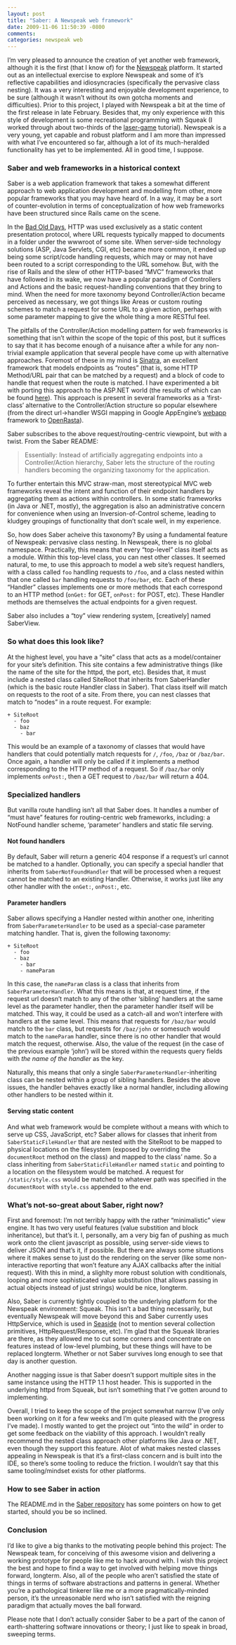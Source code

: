 ```yaml
---
layout: post
title: "Saber: A Newspeak web framework"
date: 2009-11-06 11:50:39 -0800
comments:
categories: newspeak web
---
```


I&rsquo;m very pleased to announce the creation of yet another web framework, although it is the first (that I know of) for the [Newspeak](http://newspeaklanguage.org) platform. It started out as an intellectual exercise to explore Newspeak and some of it&rsquo;s reflective capabilities and idiosyncracies (specifically the pervasive class nesting). It was a very interesting and enjoyable development experience, to be sure (although it wasn&rsquo;t without its own gotcha moments and difficulties). Prior to this project, I played with Newspeak a bit at the time of the first release in late February. Besides that, my only experience with this style of development is some recreational programming with Squeak (I worked through about two-thirds of the [laser-game](http://squeak.preeminent.org/tut2007/html/) tutorial). Newspeak is a very young, yet capable and robust platform and I am more than impressed with what I&rsquo;ve encountered so far, although a lot of its much-heralded functionality has yet to be implemented. All in good time, I suppose.

### Saber and web frameworks in a historical context

Saber is a web application framework that takes a somewhat different approach to web application development and modelling from other, more popular frameworks that you may have heard of. In a way, it may be a sort of counter-evolution in terms of conceptualization of how web frameworks have been structured since Rails came on the scene.

In the [Bad Old Days](http://en.wikipedia.org/wiki/Web_application#History), HTTP was used exclusively as a static content presentation protocol, where URL requests typically mapped to documents in a folder under the wwwroot of some site. When server-side technology solutions (ASP, Java Servlets, CGI, etc) became more common, it ended up being some script/code handling requests, which may or may not have been routed to a script corresponding to the URL somehow. But, with the rise of Rails and the slew of other HTTP-based &ldquo;MVC&rdquo; frameworks that have followed in its wake, we now have a popular paradigm of Controllers and Actions and the basic request-handling conventions that they bring to mind. When the need for more taxonomy beyond Controller/Action became perceived as necessary, we got things like Areas or custom routing schemes to match a request for some URL to a given action, perhaps with some parameter mapping to give the whole thing a more RESTful feel.

The pitfalls of the Controller/Action modelling pattern for web frameworks is something that isn&rsquo;t within the scope of the topic of this post, but it suffices to say that it has become enough of a nuisance after a while for any non-trivial example application that several people have come up with alternative approaches. Foremost of these in my mind is [Sinatra](http://www.sinatrarb.com), an excellent framework that models endpoints as &ldquo;routes&rdquo; (that is, some HTTP Method/URL pair that can be matched by a request) and a block of code to handle that request when the route is matched. I have experimented a bit with porting this approach to the ASP.NET world (the results of which can be found [here](http://github.com/olsonjeffery/mercury)). This approach is present in several frameworks as a &lsquo;first-class&rsquo; alternative to the Controller/Action structure so popular elsewhere (from the direct url->handler WSGI mapping in Google AppEngine&rsquo;s [webapp](http://code.google.com/appengine/docs/python/gettingstarted/usingwebapp.html) framework to [OpenRasta](http://trac.caffeine-it.com/openrasta)).

Saber subscribes to the above request/routing-centric viewpoint, but with a twist. From the Saber README:

> Essentially: Instead of artificially aggregating endpoints into a Controller/Action hierarchy, Saber lets the structure of the routing handlers becoming the organizing taxonomy for the application.

To further entertain this MVC straw-man, most stereotypical MVC web frameworks reveal the intent and function of their endpoint handlers by aggregating them as actions within controllers. In some static frameworks (in Java or .NET, mostly), the aggregation is also an administrative concern for convenience when using an Inversion-of-Control scheme, leading to kludgey groupings of functionality that don&rsquo;t scale well, in my experience.

So, how does Saber acheive this taxonomy? By using a fundamental feature of Newspeak: pervasive class nesting. In Newspeak, there is no global namespace. Practically, this means that every &ldquo;top-level&rdquo; class itself acts as a module. Within this top-level class, you can nest other classes. It seemed natural, to me, to use this approach to model a web site&rsquo;s request handlers, with a class called `foo` handling requests to `/foo`, and a class nested within that one called `bar` handling requests to `/foo/bar`, etc. Each of these &ldquo;Handler&rdquo; classes implements one or more methods that each correspond to an HTTP method (`onGet:` for GET, `onPost:` for POST, etc). These Handler methods are themselves the actual endpoints for a given request.

Saber also includes a &ldquo;toy&rdquo; view rendering system, [creatively] named SaberView.

### So what does this look like?

At the highest level, you have a &ldquo;site&rdquo; class that acts as a model/container for your site&rsquo;s definition. This site contains a few administrative things (like the name of the site for the httpd, the port, etc). Besides that, it must include a nested class called SiteRoot that inherits from SaberHandler (which is the basic route Handler class in Saber). That class itself will match on requests to the root of a site. From there, you can nest classes that match to &ldquo;nodes&rdquo; in a route request. For example:

    + SiteRoot
      - foo
      - baz
        - bar

This would be an example of a taxonomy of classes that would have handlers that could potentially match requests for `/`, `/foo`, `/baz` or `/baz/bar`. Once again, a handler will only be called if it implements a method corresponding to the HTTP method of a request. So if `/baz/bar` only implements `onPost:`, then a GET request to `/baz/bar` will return a 404.

### Specialized handlers

But vanilla route handling isn&rsquo;t all that Saber does. It handles a number of &ldquo;must have&rdquo; features for routing-centric web frameworks, including: a NotFound handler scheme, &lsquo;parameter&rsquo; handlers and static file serving.

#### Not found handlers

By default, Saber will return a generic 404 response if a request&rsquo;s url cannot be matched to a handler. Optionally, you can specify a special handler that inherits from `SaberNotFoundHandler` that will be processed when a request cannot be matched to an existing Handler. Otherwise, it works just like any other handler with the `onGet:`, `onPost:`, etc.

#### Parameter handlers

Saber allows specifying a Handler nested within another one, inheriting from `SaberParameterHandler` to be used as a special-case parameter matching handler. That is, given the following taxonomy:

    + SiteRoot
      - foo
      - baz
        - bar
        - nameParam

In this case, the `nameParam` class is a class that inherits from `SaberParameterHandler`. What this means is that, at request time, if the request url doesn&rsquo;t match to any of the other &lsquo;sibling&rsquo; handlers at the same level as the parameter handler, then the parameter handler itself will be matched. This way, it could be used as a catch-all and won&rsquo;t interfere with handlers at the same level. This means that requests for `/baz/bar` would match to the `bar` class, but requests for `/baz/john` or somesuch would match to the `nameParam` handler, since there is no other handler that would match the request, otherwise. Also, the value of the request (in the case of the previous example &lsquo;john&rsquo;) will be stored within the requests query fields with _the name of the handler_ as the key.

Naturally, this means that only a single `SaberParameterHandler`-inheriting class can be nested within a group of sibling handlers. Besides the above issues, the handler behaves exactly like a normal handler, including allowing other handlers to be nested within it.

#### Serving static content

And what web framework would be complete without a means with which to serve up CSS, JavaScript, etc? Saber allows for classes that inherit from `SaberStaticFileHandler` that are nested with the SiteRoot to be mapped to physical locations on the filesystem (exposed by overriding the `documentRoot` method on the class) and mapped to the class&#8217; name. So a class inheriting from `SaberStaticFileHandler` named `static` and pointing to a location on the filesystem would be matched. A request for `/static/style.css` would be matched to whatever path was specified in the `documentRoot` with `style.css` appended to the end.

### What&rsquo;s not-so-great about Saber, right now?

First and foremost: I&rsquo;m not terribly happy with the rather &ldquo;minimalistic&rdquo; view engine. It has two very useful features (value substition and block inheritance), but that&rsquo;s it. I, personally, am a very big fan of pushing as much work onto the client javascript as possible, using server-side views to deliver JSON and that&rsquo;s it, if possible. But there are always some situations where it makes sense to just do the rendering on the server (like some non-interactive reporting that won&rsquo;t feature any AJAX callbacks after the initial request). With this in mind, a slighlty more robust solution with conditionals, looping and more sophisticated value substitution (that allows passing in actual objects instead of just strings) would be nice, longterm.

Also, Saber is currently tightly coupled to the underlying platform for the Newspeak environment: Squeak. This isn&rsquo;t a bad thing necessarily, but eventually Newspeak will move beyond this and Saber currently uses HttpService, which is used in [Seaside](http://www.seaside.st/) (not to mention several collection primitives, HttpRequest/Response, etc). I&rsquo;m glad that the Squeak libraries are there, as they allowed me to cut some corners and concentrate on features instead of low-level plumbing, but these things will have to be replaced longterm. Whether or not Saber survives long enough to see that day is another question.

Another nagging issue is that Saber doesn&rsquo;t support multiple sites in the same instance using the HTTP 1.1 host header. This is supported in the underlying httpd from Squeak, but isn&rsquo;t something that I&rsquo;ve gotten around to implementing.

Overall, I tried to keep the scope of the project somewhat narrow (I&rsquo;ve only been working on it for a few weeks and I&rsquo;m quite pleased with the progress I&rsquo;ve made). I mostly wanted to get the project out &ldquo;into the wild&rdquo; in order to get some feedback on the viability of this approach. I wouldn&rsquo;t really recommend the nested class approach other platforms like Java or .NET, even though they support this feature. Alot of what makes nested classes appealing in Newspeak is that it&rsquo;s a first-class concern and is built into the IDE, so there&rsquo;s some tooling to reduce the friction. I wouldn&rsquo;t say that this same tooling/mindset exists for other platforms.

### How to see Saber in action

The README.md in the [Saber repository](http://github.com/olsonjeffery/saber) has some pointers on how to get started, should you be so inclined.

### Conclusion

I&rsquo;d like to give a big thanks to the motivating people behind this project: The Newspeak team, for conceiving of this awesome vision and delivering a working prototype for people like me to hack around with. I wish this project the best and hope to find a way to get involved with helping move things forward, longterm. Also, all of the people who aren&rsquo;t satisfied the state of things in terms of software abstractions and patterns in general. Whether you&rsquo;re a pathological tinkerer like me or a more pragmatically-minded person, it&rsquo;s the unreasonable nerd who isn&rsquo;t satisfied with the reigning paradigm that actually moves the ball forward.

Please note that I don&rsquo;t actually consider Saber to be a part of the canon of earth-shattering software innovations or theory; I just like to speak in broad, sweeping terms.
